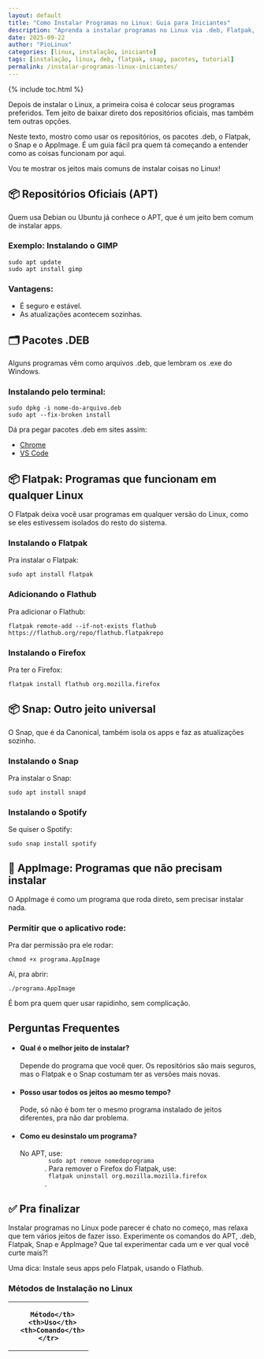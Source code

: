 ```yaml
---
layout: default
title: "Como Instalar Programas no Linux: Guia para Iniciantes"
description: "Aprenda a instalar programas no Linux via .deb, Flatpak, Snap e repositórios. Compare métodos e escolha o melhor para sua distro."
date: 2025-09-22
author: "PioLinux"
categories: [linux, instalação, iniciante]
tags: [instalação, linux, deb, flatpak, snap, pacotes, tutorial]
permalink: /instalar-programas-linux-iniciantes/
---
```



{% include toc.html %}



   <section class="post-content">
    <p>
     Depois de instalar o Linux, a primeira coisa é colocar seus programas preferidos. Tem jeito de baixar direto dos repositórios oficiais, mas também tem outras opções.
    </p>
    <p>
     Neste texto, mostro como usar os repositórios, os pacotes .deb, o Flatpak, o Snap e o AppImage. É um guia fácil pra quem tá começando a entender como as coisas funcionam por aqui.
    </p>
    <p>
     Vou te mostrar os jeitos mais comuns de instalar coisas no Linux!
    </p>
    <h2>
     📦 Repositórios Oficiais (APT)
    </h2>
    <p>
     Quem usa Debian ou Ubuntu já conhece o APT, que é um jeito bem comum de instalar apps.
    </p>
    <h3>
     Exemplo: Instalando o GIMP
    </h3>
    <pre><code>sudo apt update
sudo apt install gimp</code></pre>
    <h3>
     Vantagens:
    </h3>
    <ul>
     <li>
      É seguro e estável.
     </li>
     <li>
      As atualizações acontecem sozinhas.
     </li>
    </ul>
    <h2>
     🗂️ Pacotes .DEB
    </h2>
    <p>
     Alguns programas vêm como arquivos .deb, que lembram os .exe do Windows.
    </p>
    <h3>
     Instalando pelo terminal:
    </h3>
    <pre><code>sudo dpkg -i nome-do-arquivo.deb
sudo apt --fix-broken install</code></pre>
    <p>
     Dá pra pegar pacotes .deb em sites assim:
    </p>
    <ul>
     <li>
      <a href="https://www.google.com/chrome/" target="_blank">
       Chrome
      </a>
     </li>
     <li>
      <a href="https://code.visualstudio.com/download" target="_blank">
       VS Code
      </a>
     </li>
    </ul>
    <h2>
     📦 Flatpak: Programas que funcionam em qualquer Linux
    </h2>
    <p>
     O Flatpak deixa você usar programas em qualquer versão do Linux, como se eles estivessem isolados do resto do sistema.
    </p>
    <h3>
     Instalando o Flatpak
    </h3>
    <p>
     Pra instalar o Flatpak:
    </p>
    <pre><code>sudo apt install flatpak</code></pre>
    <h3>
     Adicionando o Flathub
    </h3>
    <p>
     Pra adicionar o Flathub:
    </p>
    <pre><code>flatpak remote-add --if-not-exists flathub https://flathub.org/repo/flathub.flatpakrepo</code></pre>
    <h3>
     Instalando o Firefox
    </h3>
    <p>
     Pra ter o Firefox:
    </p>
    <pre><code>flatpak install flathub org.mozilla.firefox</code></pre>
    <h2>
     📦 Snap: Outro jeito universal
    </h2>
    <p>
     O Snap, que é da Canonical, também isola os apps e faz as atualizações sozinho.
    </p>
    <h3>
     Instalando o Snap
    </h3>
    <p>
     Pra instalar o Snap:
    </p>
    <pre><code>sudo apt install snapd</code></pre>
    <h3>
     Instalando o Spotify
    </h3>
    <p>
     Se quiser o Spotify:
    </p>
    <pre><code>sudo snap install spotify</code></pre>
    <h2>
     📂 AppImage: Programas que não precisam instalar
    </h2>
    <p>
     O AppImage é como um programa que roda direto, sem precisar instalar nada.
    </p>
    <h3>
     Permitir que o aplicativo rode:
    </h3>
    <p>
     Pra dar permissão pra ele rodar:
    </p>
    <pre><code>chmod +x programa.AppImage</code></pre>
    <p>
     Aí, pra abrir:
    </p>
    <pre><code>./programa.AppImage</code></pre>
    <p>
     É bom pra quem quer usar rapidinho, sem complicação.
    </p>
    <h2>
     Perguntas Frequentes
    </h2>
    <ul>
     <li>
      <h4>
       Qual é o melhor jeito de instalar?
      </h4>
      <p>
       Depende do programa que você quer. Os repositórios são mais seguros, mas o Flatpak e o Snap costumam ter as versões mais novas.
      </p>
     </li>
     <li>
      <h4>
       Posso usar todos os jeitos ao mesmo tempo?
      </h4>
      <p>
       Pode, só não é bom ter o mesmo programa instalado de jeitos diferentes, pra não dar problema.
      </p>
     </li>
     <li>
      <h4>
       Como eu desinstalo um programa?
      </h4>
      <p>
       No APT, use:
       <code>
        sudo apt remove nomedoprograma
       </code>
       . Para remover o Firefox do Flatpak, use:
       <code>
        flatpak uninstall org.mozilla.mozilla.firefox
       </code>
       .
      </p>
     </li>
    </ul>
    <h2>
     ✅ Pra finalizar
    </h2>
    <p>
     Instalar programas no Linux pode parecer é chato no começo, mas relaxa que tem vários jeitos de fazer isso. Experimente os comandos do APT, .deb, Flatpak, Snap e AppImage? Que tal experimentar cada um e ver qual você curte mais?!
    </p>
    <p>
     Uma dica: Instale seus apps pelo Flatpak, usando o Flathub.
    </p>
   
  
 <h3>Métodos de Instalação no Linux</h3>
<table class="evergreen-table">
  <thead>
    <tr>
      <th>
    
      Método</th>
      <th>Uso</th>
      <th>Comando</th>
    </tr>
  </thead>
  <tbody>
    <tr>
      <td data-label="
    
      Método"><code>.deb</code></td>
      <td data-label="Uso">Debian, Ubuntu</td>
      <td data-label="Comando"><code>sudo dpkg -i app.deb</code></td>
    </tr>
    <tr>
      <td data-label="
    
      Método"><code>apt</code></td>
      <td data-label="Uso">Pacotes oficiais</td>
      <td data-label="Comando"><code>sudo apt install nome</code></td>
    </tr>
    <tr>
      <td data-label="
    
      Método"><code>Flatpak</code></td>
      <td data-label="Uso">Universal (GNOME)</td>
      <td data-label="Comando"><code>flatpak install flathub org.gimp.GIMP</code></td>
    </tr>
    <tr>
      <td data-label="
    
      Método"><code>Snap</code></td>
      <td data-label="Uso">Universal (Ubuntu)</td>
      <td data-label="Comando"><code>snap install code --classic</code></td>
    </tr>
  </tbody>
</table>
</section>

